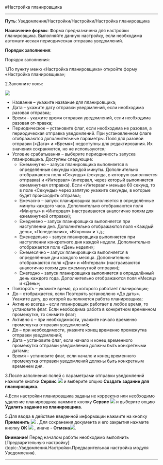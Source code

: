 ﻿#Настройка планировщика

----------
**Путь**: Уведомления/Настройки/Настройки/Настройка планировщика

**Назначение формы**: Форма предназначена для настройки планировщика. Выполняйте данную настройку, если необходима автоматическая периодическая отправка уведомлений.

**Порядок заполнения**:

Порядок заполнения:

1.По пункту меню «Настройка планировщика» откройте форму «Настройка планировщика»;

2.Заполните поля:

![](topic:.AddFiles.Screenshot_2085.jpg)

* Название – укажите название для планировщика;
* Дата – укажите дату отправки уведомлений, если необходима разовая отправка;
* Время – укажите время отправки уведомлений, если необходима разовая от-правка;
* Периодическое – установите флаг, если необходима не разовая, а периодическая отправка уведомлений. При установленном флаге отображаются дополнительные параметры. Поля для разовой отправки («Дата» и «Время») недоступны для редактирования. Их значения сохраняются, но не используются;
* Условие срабатывания – выберите периодичность запуска планировщика. Доступны следующие:
    * Ежеминутно – запуск планировщика выполняется в определённые секунды каждой минуты. Дополнительно отображаются поля «Секунды» (секунда, в которую выполняется отправка) и «Интервал» (интервал, через который выполняется ежеминутная отправка). Если «Интервал» меньше 60 секунд, то в поле «Секунды» через запятую укажите секунды, в которые будет происходить отправка;
    * Ежечасно – запуск планировщика выполняется в определённые минуты каждого часа. Дополнительно отображаются поля «Минуты» и «Интервал» (настраиваются аналогично полям для ежеминутной отправки);
    * Ежедневно – запуск планировщика выполняется при наступлении дня. Дополнительно отображаются поля «Каждый день», «Понедельник», «Вторник» и т.д.;
    * Еженедельно – запуск планировщика выполняется при наступлении конкретного дня каждой недели. Дополнительно отображается поле «День недели»;
    * Ежемесячно – запуск планировщика выполняется в определённые дни каждого месяца.  Дополнительно отображаются поля «Дни» и «Интервал» (настраиваются аналогично полям для ежеминутной отправки);
    * Ежегодно – запуск планировщика выполняется в определённый день каждого года. Дополнительно отображаются поля «Месяц» и «День»;
* Повторять – укажите время, до которого работает планировщик;
* До – отображается, если Повторять установлено «До даты». Укажите дату, до которой выполняется работа планировщика;
* Активно всегда – если планировщик работает в любое время, то установите флаг. Если необходима работа в конкретном временном промежутке, то снимите флаг;
* Активно с – при необходимости, укажите начало временно промежутка отправки уведомлений;
* До – при необходимости, укажите конец временно промежутка отправки уведомлений;
* Дата – установите флаг, если начало и конец временного промежутка отправки уведомлений должны быть конкретными датами;
* Время – установите флаг, если начало и конец временного промежутка отправки уведомлений должны быть конкретным временем дня.


3.После заполнения полей с параметрами отправки уведомлений нажмите кнопки **Сервис** ![](topic:.AddFiles.Btn_Services.png)   и  выберите опцию **Создать задание для планировщика**.

4.Если настройки планировщика заданы не корректно или необходимо удаление планировщика нажмите кнопку **Сервис**  ![](topic:.AddFiles.Btn_Services.png) и выберите  опцию **Удалить задание из планировщика**.

5.Для ввода в действие введенной информации нажмите на кнопку **Применить** ![](topic:.AddFiles.Btn_OK.png) .
Для сохранения документа и его закрытия нажмите кнопку **ОК** ![](topic:.AddFiles.Btn_Post.png) , иначе  -  **Отмена**![](topic:.AddFiles.BtnCloseCancel.png).

 **Внимание**! Перед началом работы необходимо выполнить [Предварительную настройку](topic:.Уведомления.Настройки.Предварительная настройка модуля Уведомления).

----------

